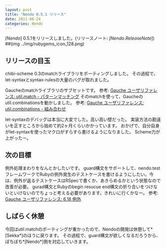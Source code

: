 ```yaml
---
layout: post
title: "Nendo 0.5.1 リリース"
date: 2011-06-24
categories: Nendo
---
```

*[Nendo*] 0.5.1をリリースしました。(リリースノート: *[Nendo.ReleaseNote*])
##(img ../img/rubygems_icon_128.png)
## リリースの目玉
chibi-scheme 0.3のmatchライブラリをポーティングしました。
その過程で、let-syntaxとsyntax-rulesの大量のバグが取れました。

Gaucheのmatchライブラリのサブセットです。
 参考: [Gauche ユーザリファレンス: util.match - パターンマッチング](http://practical-scheme.net/gauche/man/?l=jp&p=util.match)
そのmatchを使って、Gaucheのutil.combinationsを動かしました。
 参考: [Gauche ユーザリファレンス: util.combinations - 組み合わせ](http://practical-scheme.net/gauche/man/?l=jp&p=util.combinations)

let-syntaxのデバッグは本当に大変でした。高い高い壁だった。
実装方法の勘違いを正すところから始めて約2ヶ月くらいかかっています。
おかげで、自分自身がlet-syntaxを使ったマクロがすらすら書けるようになりました。
Scheme力が上がったー。

## 次の目標
例外処理まわりをなんとかしたいです。
guard構文をサポートして、nendo.testフレームワークでRubyの例外発生のテストケースを書けるようにしたい。今は、例外が返るテストケースはRSpecで書くか、あきらめるかという状態なので改善が必要。
gurad構文とRubyのbegin resucue end構文の折り合いをつけないといけないのでちょっと考える必要があります。きれいに行くかなー。
 参考: [Gauche ユーザリファレンス: 6.18 例外](http://practical-scheme.net/gauche/man/?l=jp&p=guard)

## しばらく休憩
今回はutil.matchのポーティングが重かったので、Nendoの開発は休憩して*[Sekka*]のほうに戻ります。
その過程で、guard構文が欲しくなるだろうから、ぼちぼち*[Nendo*]側を対応していきます。
